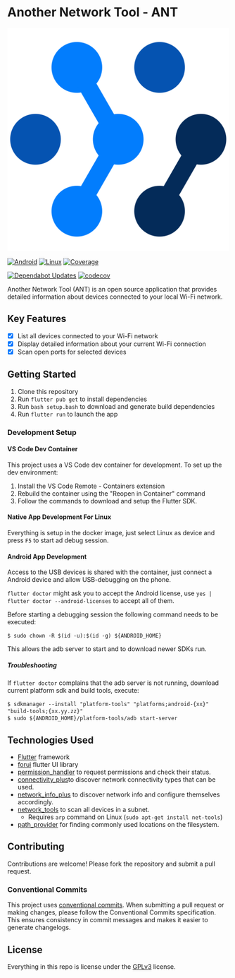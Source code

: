 # Another Network Tool - ANT

![icon](./assets/icon/icon.svg)

[![Android](https://github.com/lukki15/another_network_tool/actions/workflows/android.yml/badge.svg)](https://github.com/lukki15/another_network_tool/actions/workflows/android.yml)
[![Linux](https://github.com/lukki15/another_network_tool/actions/workflows/linux.yml/badge.svg)](https://github.com/lukki15/another_network_tool/actions/workflows/linux.yml)
[![Coverage](https://github.com/lukki15/another_network_tool/actions/workflows/coverage.yml/badge.svg)](https://github.com/lukki15/another_network_tool/actions/workflows/coverage.yml)

[![Dependabot Updates](https://github.com/lukki15/another_network_tool/actions/workflows/dependabot/dependabot-updates/badge.svg)](https://github.com/lukki15/another_network_tool/actions/workflows/dependabot/dependabot-updates)
[![codecov](https://codecov.io/gh/lukki15/another_network_tool/graph/badge.svg?token=PSAAIBG2Y8)](https://codecov.io/gh/lukki15/another_network_tool)

Another Network Tool (ANT) is an open source application that provides detailed information about devices connected to your local Wi-Fi network.

## Key Features

- [x] List all devices connected to your Wi-Fi network
- [x] Display detailed information about your current Wi-Fi connection
- [x] Scan open ports for selected devices

## Getting Started

1. Clone this repository
1. Run `flutter pub get` to install dependencies
1. Run `bash setup.bash` to download and generate build dependencies
1. Run `flutter run` to launch the app

### Development Setup

#### VS Code Dev Container

This project uses a VS Code dev container for development. To set up the dev environment:

1. Install the VS Code Remote - Containers extension
1. Rebuild the container using the "Reopen in Container" command
1. Follow the commands to download and setup the Flutter SDK.

#### Native App Development For Linux

Everything is setup in the docker image,
just select Linux as device and press `F5` to start ad debug session. 

#### Android App Development

Access to the USB devices is shared with the container,
just connect a Android device and allow USB-debugging on the phone.

`flutter doctor` might ask you to accept the Android license,
use `yes | flutter doctor --android-licenses` to accept all of them.

Before starting a debugging session the following command needs to be executed:
```
$ sudo chown -R $(id -u):$(id -g) ${ANDROID_HOME}
```
This allows the adb server to start and to download newer SDKs run.

##### Troubleshooting

If `flutter doctor` complains that the adb server is not running,
download current platform sdk and build tools, execute:
```
$ sdkmanager --install "platform-tools" "platforms;android-{xx}" "build-tools;{xx.yy.zz}"
$ sudo ${ANDROID_HOME}/platform-tools/adb start-server
```

## Technologies Used

- [Flutter](https://flutter.dev) framework
- [forui](https://forui.dev/) flutter UI library
- [permission_handler](https://pub.dev/packages/permission_handler) to request permissions and check their status.
- [connectivity_plus](https://pub.dev/packages/connectivity_plus)to discover network connectivity types that can be used.
- [network_info_plus](https://pub.dev/packages/network_info_plus) to discover network info and configure themselves accordingly.
- [network_tools](https://pub.dev/packages/network_tools) to scan all devices in a subnet.
  - Requires `arp` command on Linux (`sudo apt-get install net-tools`)
- [path_provider](https://pub.dev/packages/path_provider) for finding commonly used locations on the filesystem.

## Contributing
Contributions are welcome! Please fork the repository and submit a pull request.

### Conventional Commits

This project uses [conventional commits](https://www.conventionalcommits.org). When submitting a pull request or making changes, please follow the Conventional Commits specification. This ensures consistency in commit messages and makes it easier to generate changelogs.

## License
Everything in this repo is license under the [GPLv3](./LICENSE) license.
